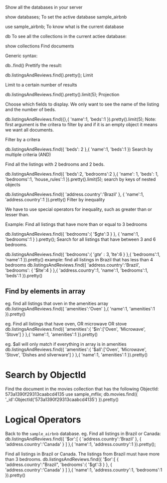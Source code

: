 Show all the databases in your server

show databases;
To set the active database sample_airbnb

use sample_airbnb;
To know what is the current database

db
To see all the collections in the current actiee database:

show collections
Find documents

Generic syntax:

db.<name of collection>.find()
Prettify the result:

db.listingsAndReviews.find().pretty();
Limit

Limit to a certain number of results

db.listingsAndReviews.find().pretty().limit(5);
Projection

Choose which fields to display. We only want to see the name of the listing and the number of beds.

db.listingsAndReviews.find({},{
    'name':1,
    'beds':1
}).pretty().limit(5);
Note: first argument is the critera to filter by and if it is an empty object it means we want all documents.

Filter by a critera

db.listingsAndReviews.find({
    'beds': 2
},{
    'name':1,
    'beds':1
})
Search by multiple criteria (AND)

Find all the listings with 2 bedrooms and 2 beds.

db.listingsAndReviews.find({
    'beds':2,
    'bedrooms':2
},{
    'name': 1,
    'beds': 1,
    'bedrooms':1,
    'house_rules':1
}).pretty().limit(5);
search by keys of nested objects

db.listingsAndReviews.find({
    'address.country':'Brazil'
}, {
    'name':1,
    'address.country':1
}).pretty()
Filter by inequality

We have to use special operators for inequality, such as greater than or lesser than.

Example: Find all listings that have more than or equal to 3 bedrooms

db.listingsAndReviews.find({
    'bedrooms':{
        '$gte':3
        }
    }, {
        'name':1,
        'bedrooms':1
    }
).pretty();
Search for all listings that have between 3 and 6 bedrooms.

db.listingsAndReviews.find({
    'bedrooms':{
        '$gte':3,
        '$lte':6
    }
},{
    'bedrooms':1,
    'name':1
}).pretty()
example: find all listings in Brazil that has less than 4 bedrooms db.listingsAndReviews.find({ 'address.country':'Brazil', 'bedrooms': { '$lte':4 } },{ 'address.country':1, 'name':1, 'bedrooms':1, 'beds':1 }).pretty()

## Find by elements in array

eg. find all listings that oven in the amenities array
db.listingsAndReviews.find({ 'amenities':'Oven' },{ 'name':1, 'amenities':1 }).pretty()


eg. Find all listings that have oven, OR microwave OR stove
db.listingsAndReviews.find({ 'amenities':{ '$in':['Oven', 'Microwave', 'Stove'] } },{ 'name':1, 'amenities':1 }).pretty()


eg. $all will only match if everything in array is in amenities
db.listingsAndReviews.find({ 'amenities':{ '$all':['Oven', 'Microwave', 'Stove', 'Dishes and silverware'] } },{ 'name':1, 'amenities':1 }).pretty()


# Search by ObjectId
Find the document in the movies collection that has the following
ObjectId: 573a1390f29313caabcd4135
use sample_mflix; db.movies.find({ '_id':ObjectId('573a1390f29313caabcd4135') }).pretty()

# Logical Operators
Back to the `sample_airbnb` database. 
eg. Find all listings in Brazil or Canada:
db.listingsAndReviews.find({ '$or':[ { 'address.country':'Brazil' }, { 'address.country':'Canada' } ] },{ 'name':1, 'address.country':1 }).pretty();


Find all listings in Brazil or Canada. The listings from Brazil
must have more than 3 bedrooms.
db.listingsAndReviews.find({ '$or':[ { 'address.country':"Brazil", 'bedrooms':{ '$gt':3 } }, { 'address.country':'Canada' } ] },{ 'name':1, 'address.country':1, 'bedrooms':1 }).pretty()